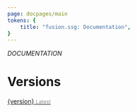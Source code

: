```yaml
---
page: docpages/main
tokens: {
    title: "fusion.ssg: Documentation",
}
---
```


<em>DOCUMENTATION</em>

# Versions

<a href="{baseURL}/docs/v1/gettingstarted">{version} <span style="color: #888"><small>Latest</small></span></a>
